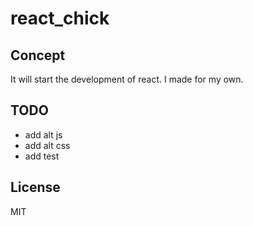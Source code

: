 # react_chick

## Concept
It will start the development of react.
I made for my own.

## TODO
* add alt js
* add alt css
* add test

## License
MIT
